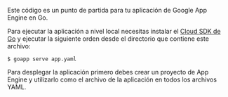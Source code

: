 Este código es un punto de partida para tu aplicación de Google App Engine
en Go.

Para ejecutar la aplicación a nivel local necesitas instalar el
[Cloud SDK de Go](https://cloud.google.com/sdk/) y ejecutar la siguiente
orden desde el directorio que contiene este archivo:

	$ goapp serve app.yaml

Para desplegar la aplicación primero debes crear un proyecto de App Engine
y utilizarlo como el archivo de la aplicación en todos los archivos YAML.
